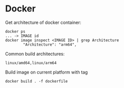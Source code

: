# Docker

Get architecture of docker container:
```
docker ps
... -> IMAGE id
docker image inspect <IMAGE ID> | grep Architecture
        "Architecture": "arm64",
```

Common build architectures:
```
linux/amd64,linux/arm64
```


Build image on current platform with tag
```
docker build . -f dockerfile
```
